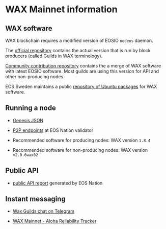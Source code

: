 # WAX Mainnet information

## WAX software

WAX blockchain requires a modified version of EOSIO `nodeos` daemon.

The [official
repository](https://github.com/worldwide-asset-exchange/wax-blockchain)
contains the actual version that is run by block producers (called
Guilds in WAX terminology).

[Community contribution repository](https://github.com/cc32d9/wax2.0)
contains the a merge of WAX software with latest EOSIO software. Most
guilds are using this version for API and other non-producing nodes.

EOS Sweden maintains a public [repository of Ubuntu
packages](https://waxsweden.org/apt-get-wax/) for WAX software.

## Running a node

* [Genesis JSON](wax_mainnet_genesis.json)

* [P2P endpoints](https://validate.eosnation.io/wax/reports/config.html) at EOS Nation validator

* Recommended software for producing nodes: WAX version `1.8.4`

* Recommended software for non-producing nodes: WAX version `v2.0.6wax02`


## Public API

* [public API report](https://validate.eosnation.io/wax/reports/endpoints.html) generated by EOS Nation


## Instant messaging

* [Wax Guilds chat on Telegram](https://t.me/guilds_wax_io)

* [WAX Mainnet - Aloha Reliability Tracker](https://t.me/WAX_Mainnet_Aloha_Tracker)


